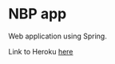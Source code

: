 # NBP app
Web application using Spring.


Link to Heroku [here](https://nbprates.herokuapp.com/swagger-ui.html)
